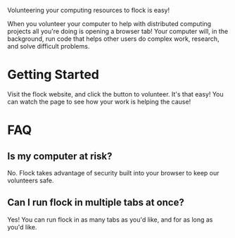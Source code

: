 Volunteering your computing resources to flock is easy!

When you volunteer your computer to help with distributed computing projects
all you're doing is opening a browser tab! Your computer will, in the 
background, run code that helps other users do complex work, research, and
solve difficult problems.  

# Getting Started
Visit the flock website, and click the button to volunteer. It's that easy!
You can watch the page to see how your work is helping the cause!

# FAQ
## Is my computer at risk?
No. Flock takes advantage of security built into your browser to keep our
volunteers safe. 
## Can I run flock in multiple tabs at once?
Yes! You can run flock in as many tabs as you'd like, and for as long as you'd
like. 
